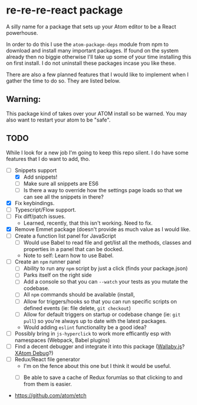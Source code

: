 # re-re-re-react package

A silly name for a package that sets up your Atom editor to be a React powerhouse.

In order to do this I use the `atom-package-deps` module from npm to download and install many important packages. If found on the system already then no biggie otherwise I'll take up some of your time installing this on first install. I do not uninstall these packages incase you like these.

There are also a few planned features that I would like to implement when I gather the time to do so. They are listed below.

## Warning:
This package kind of takes over your ATOM install so be warned. You may also want to restart your atom to be "safe".

## TODO
While I look for a new job I'm going to keep this repo silent. I do have some features that I do want to add, tho.

- [ ] Snippets support
  - [x] Add snippets!
  - [ ] Make sure all snippets are ES6
  - [ ] Is there a way to override how the settings page loads so that we can see all the snippets in there?
- [x] Fix keybindings.
- [ ] Typescript/Flow support.
- [ ] Fix diff/patch issues.
    * Learned, recently, that this isn't working. Need to fix.
- [x] Remove Emmet package (doesn't provide as much value as I would like.
- [ ] Create a function list panel for JavaScript
    - [ ] Would use Babel to read file and get/list all the methods, classes and properties in a panel that can be docked.
    * Note to self: Learn how to use Babel.
- [ ] Create an `npm` runner panel
    - [ ] Ability to run any `npm` script by just a click (finds your package.json)
    - [ ] Parks itself on the right side
    - [ ] Add a console so that you can `--watch` your tests as you mutate the codebase.
    - [ ] All `npm` commands should be available (install,
    - [ ] Allow for triggers/hooks so that you can run specific scripts on defined events (ie: file delete, `git checkout`)
    - [ ] Allow for default triggers on startup or codebase change (ie: `git pull`) so you're always up to date with the latest packages.
    * Would adding `eslint` functionality be a good idea?
- [ ] Possibly bring in `js-hyperclick` to work more efficantly esp with namespaces (Webpack, Babel plugins)
- [ ] Find a decent debugger and integrate it into this package ([Wallaby.js](https://wallabyjs.com/)? [XAtom Debug](https://atom.io/packages/xatom-debug)?)
- [ ] Redux/React file generator
    * I'm on the fence about this one but I think it would be useful.
    - [ ] Be able to save a cache of Redux forumlas so that clicking to and from them is easier.


* https://github.com/atom/etch
